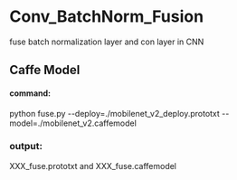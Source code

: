 # Conv_BatchNorm_Fusion
fuse batch normalization layer and con layer in CNN

## Caffe Model
#### command:  
python fuse.py --deploy=./mobilenet_v2_deploy.prototxt --model=./mobilenet_v2.caffemodel
### output:
XXX_fuse.prototxt and XXX_fuse.caffemodel
